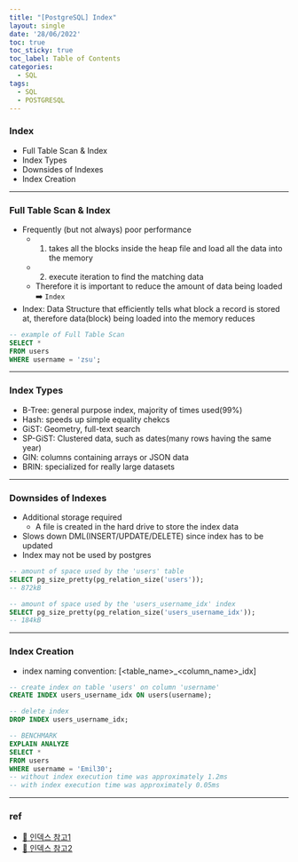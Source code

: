 ```yaml
---
title: "[PostgreSQL] Index"
layout: single
date: '28/06/2022'
toc: true
toc_sticky: true
toc_label: Table of Contents
categories:
  - SQL
tags:
  - SQL
  - POSTGRESQL
---
```


### Index
* Full Table Scan & Index
* Index Types
* Downsides of Indexes
* Index Creation

---

### Full Table Scan & Index
* Frequently (but not always) poor performance
  * 1) takes all the blocks inside the heap file and load all the data into the memory
  * 2) execute iteration to find the matching data
  * Therefore it is important to reduce the amount of data being loaded ➡️ `Index`
* Index: Data Structure that efficiently tells what block a record is stored at, therefore data(block) being loaded into the memory reduces

```sql
-- example of Full Table Scan
SELECT *
FROM users
WHERE username = 'zsu';
```

---

### Index Types
* B-Tree: general purpose index, majority of times used(99%)
* Hash: speeds up simple equality chekcs
* GiST: Geometry, full-text search
* SP-GiST: Clustered data, such as dates(many rows having the same year)
* GIN: columns containing arrays or JSON data
* BRIN: specialized for really large datasets

---

### Downsides of Indexes
* Additional storage required
  * A file is created in the hard drive to store the index data
* Slows down DML(INSERT/UPDATE/DELETE) since index has to be updated
* Index may not be used by postgres

```sql
-- amount of space used by the 'users' table
SELECT pg_size_pretty(pg_relation_size('users'));
-- 872kB

-- amount of space used by the 'users_username_idx' index
SELECT pg_size_pretty(pg_relation_size('users_username_idx'));
-- 184kB
```

---

### Index Creation
* index naming convention: [<table_name>_<column_name>_idx]

```sql
-- create index on table 'users' on column 'username'
CREATE INDEX users_username_idx ON users(username);

-- delete index
DROP INDEX users_username_idx;

-- BENCHMARK 
EXPLAIN ANALYZE
SELECT *
FROM users
WHERE username = 'Emil30';
-- without index execution time was approximately 1.2ms
-- with index execution time was approximately 0.05ms
```



---

### ref
* [🔗 인덱스 참고1](https://rebro.kr/167)
* [🔗 인덱스 참고2](https://velog.io/@gillog/SQL-Index인덱스)

